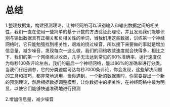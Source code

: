 # 总结

1.整理数据集，构建预测理论，让神经网络可以识别输入和输出数据之间的相关性，我们一直在使用一些简单的基于计数的方法验证此理论，并且发现我们能够识别与输出数据具有正相关和负相关性的单词，当我们用这些数据，训练第一个神经网络时，它只能勉强找到相关性，艰难的绕过噪音，所以接下来要做的事就是增加信息量，减少噪音，发现每次一这么做，我们的网络收敛速度就会快得多，相比之下，我们的第一个网络难以收敛，几乎无法达到常见的60%准确率，运行速度仅为每秒100条评论左右，我们的最后一个神经网络，能以86%的准确率进行分类，当我们仔细调参，它的分类速度可达每秒7000条评论，你会发现，这些解决问题的工具和技巧，都非常地通用，当你遇到，一个新的数据集时，你需要提出一个新的预测理论，然后根据数据调整模型，让你数据中的相关性，在神经网络中最为明显，以使它们能够快速准确地进行预测

2.增加信息量，减少噪音
